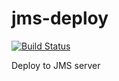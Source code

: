 jms-deploy
==================

[![Build Status](https://travis-ci.org/ustream/jms-deploy.svg?branch=master)](https://travis-ci.org/ustream/jms-deploy)

Deploy to JMS server
